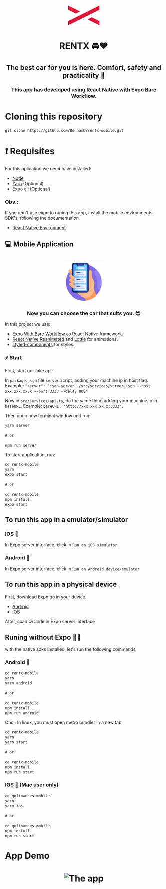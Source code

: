<h1 align="center" >
    <img src="./.github/logo.svg" width = "100px">
    
</h1>

<h1 align="center"> RENTX 🚘❤️ </h1>

<h2 align="center"> 
  The best car for you is here.
  Comfort, safety and practicality 🤩
</h2>

<h3 align="center">
  This app has developed using React Native with Expo Bare Workflow.
</h3>

# Cloning this repository

```
git clone https://github.com/RennanD/rentx-mobile.git
```

# ❗️ Requisites

For this aplication we need have installed:

- [Node](https://nodejs.org/en/)
- [Yarn](https://yarnpkg.com/lang/en/) (Optional)
- [Expo cli](https://docs.expo.io/get-started/installation/) (Optional)

### Obs.:
If you don't use expo to runing this app, install the mobile environments
SDK's, following the documentation

- [React Native Environment](https://react-native.rocketseat.dev/)

## 💻 Mobile Application

<h1 align="center">
  <img alt="WebApp" src="./.github/smartphone.svg" width = "120px">
</h1>

<h3 align="center">
  Now you can choose the car that suits you. 😎
</h3>

<p>
  In this project we use:
</p>

- [Expo With Bare Workflow](https://docs.expo.io/bare/exploring-bare-workflow/) as React Native framework.
- [React Native Reanimated](https://docs.swmansion.com/react-native-reanimated/) and [Lottie](https://github.com/lottie-react-native/lottie-react-native) for animations.
- [styled-components](https://styled-components.com/) for styles.


### ⚡️ Start

First, start our fake api:

In `package.json` file `server` script, adding your machine ip in host flag.
Example: `"server": "json-server ./src/services/server.json --host xxx.xxx.xx.x --port 3333 --delay 800"`

Now in `src/services/api.ts`, do the same thing adding your machine ip in `baseURL`.
Example: `baseURL: 'http://xxx.xxx.xx.x:3333',`

Then open new terminal window and run: 
```
yarn server 

# or

npm run server
```

To start application, run:

```
cd rentx-mobile
yarn
expo start

# or

cd rentx-mobile
npm install
expo start
```
## To run this app in a emulator/simulator

### IOS 🍎

In Expo server interface, click in `Run on iOS simulator`

### Android 👾

In Expo server interface, click in `Run on Android device/emulator`

## To run this app in a physical device

First, download Expo go in your device.
  - [Android](https://play.google.com/store/apps/details?id=host.exp.exponent&hl=pt_BR&gl=US)
  - [IOS](https://apps.apple.com/br/app/expo-go/id982107779)

After, scan QrCode in Expo server interface

## Runing without Expo 🍎👾

with the native sdks installed, let's run the following commands

### Android 👾
```
cd rentx-mobile
yarn
yarn android

# or

cd rentx-mobile
npm install
npm run android
```

Obs.: In linux, you must open metro bundler in a new tab

```
cd rentx-mobile
yarn
yarn start

# or

cd rentx-mobile
npm install
npm run start
```

### IOS 👾 (Mac user only)
```
cd gofinances-mobile
yarn
yarn ios

# or

cd gofinances-mobile
npm install
npm run start
```

# App Demo 


<h1 align="center">
  <img alt = "The app" src = "./.github/rentx.gif" width = "400px" />
</h1>

